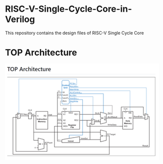# RISC-V-Single-Cycle-Core-in-Verilog
This repository contains the design files of RISC-V Single Cycle Core
# TOP Architecture
!['/c/Users/Rao/Desktop/RISC-V Single Cycle Core in Verilog/RISCV,.PNG'](RISCV,.png)


